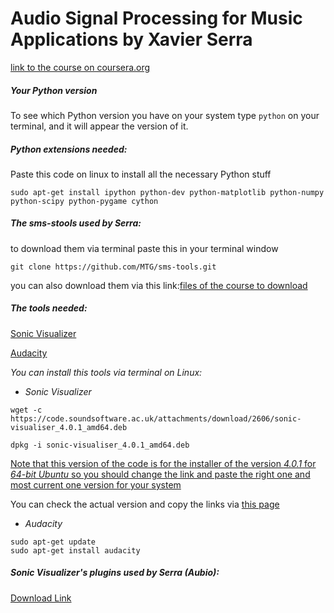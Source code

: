 # Audio Signal Processing for Music Applications by Xavier Serra

[link to the course on coursera.org](https://www.coursera.org/learn/audio-signal-processing/home/welcome)

##### Your Python version
To see which Python version you have on your system type `python` on your terminal, and it will appear the version of it.

##### Python extensions needed:

Paste this code on linux to install all the necessary Python stuff
```
sudo apt-get install ipython python-dev python-matplotlib python-numpy python-scipy python-pygame cython
```
##### The sms-stools used by Serra:
to download them via terminal paste this in your terminal window
```
git clone https://github.com/MTG/sms-tools.git
```
you can also download them via this link:[files of the course to download](https://github.com/MTG/sms-tools)

##### The tools needed:
[Sonic Visualizer](https://www.sonicvisualiser.org/)

[Audacity](https://www.audacityteam.org/)

*You can install this tools via terminal on Linux:*

- *Sonic Visualizer*
```
wget -c https://code.soundsoftware.ac.uk/attachments/download/2606/sonic-visualiser_4.0.1_amd64.deb
```
```
dpkg -i sonic-visualiser_4.0.1_amd64.deb
```
<ins>Note that this version of the code is for the installer of the version *4.0.1* for *64-bit Ubuntu* so you should change the link and paste the right one and most current one version for your system</ins>

You can check the actual version and copy the links via [this page](https://sonicvisualiser.org/download.html)

- *Audacity*
```
sudo apt-get update
sudo apt-get install audacity
```

##### Sonic Visualizer's plugins used by Serra (Aubio):
[Download Link](https://aubio.org/vamp-aubio-plugins/)


